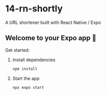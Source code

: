 # 14-rn-shortly
A URL shortener built with React Native / Expo

## Welcome to your Expo app 👋

Get started:

1. Install dependencies

   ```bash
   npm install
   ```

2. Start the app

   ```bash
   npx expo start
   ```